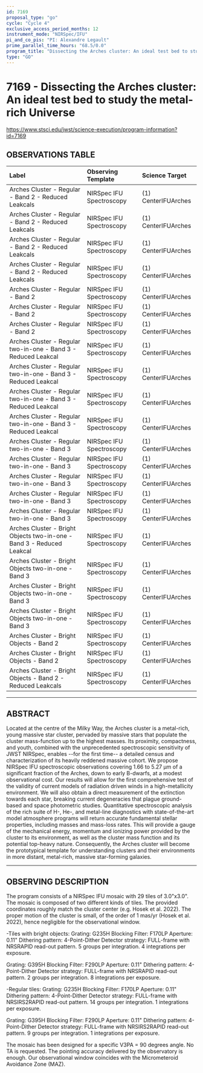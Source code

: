 ```yaml
---
id: 7169
proposal_type: "go"
cycle: "Cycle 4"
exclusive_access_period_months: 12
instrument_mode: "NIRSpec/IFU"
pi_and_co_pis: "PI: Alexandre Legault"
prime_parallel_time_hours: "68.5/0.0"
program_title: "Dissecting the Arches cluster: An ideal test bed to study the metal-rich Universe"
type: "GO"
---
```

# 7169 - Dissecting the Arches cluster: An ideal test bed to study the metal-rich Universe
https://www.stsci.edu/jwst/science-execution/program-information?id=7169
## OBSERVATIONS TABLE
| Label                                                   | Observing Template      | Science Target      |
| :------------------------------------------------------ | :---------------------- | :------------------ |
| Arches Cluster - Regular - Band 2 - Reduced Leakcals    | NIRSpec IFU Spectroscopy | (1) CenterIFUArches |
| Arches Cluster - Regular - Band 2 - Reduced Leakcals    | NIRSpec IFU Spectroscopy | (1) CenterIFUArches |
| Arches Cluster - Regular - Band 2 - Reduced Leakcals    | NIRSpec IFU Spectroscopy | (1) CenterIFUArches |
| Arches Cluster - Regular - Band 2 - Reduced Leakcals    | NIRSpec IFU Spectroscopy | (1) CenterIFUArches |
| Arches Cluster - Regular - Band 2                       | NIRSpec IFU Spectroscopy | (1) CenterIFUArches |
| Arches Cluster - Regular - Band 2                       | NIRSpec IFU Spectroscopy | (1) CenterIFUArches |
| Arches Cluster - Regular - Band 2                       | NIRSpec IFU Spectroscopy | (1) CenterIFUArches |
| Arches Cluster - Regular two-in-one - Band 3 - Reduced Leakcal | NIRSpec IFU Spectroscopy | (1) CenterIFUArches |
| Arches Cluster - Regular two-in-one - Band 3 - Reduced Leakcal | NIRSpec IFU Spectroscopy | (1) CenterIFUArches |
| Arches Cluster - Regular two-in-one - Band 3 - Reduced Leakcal | NIRSpec IFU Spectroscopy | (1) CenterIFUArches |
| Arches Cluster - Regular two-in-one - Band 3 - Reduced Leakcal | NIRSpec IFU Spectroscopy | (1) CenterIFUArches |
| Arches Cluster - Regular two-in-one - Band 3            | NIRSpec IFU Spectroscopy | (1) CenterIFUArches |
| Arches Cluster - Regular two-in-one - Band 3            | NIRSpec IFU Spectroscopy | (1) CenterIFUArches |
| Arches Cluster - Regular two-in-one - Band 3            | NIRSpec IFU Spectroscopy | (1) CenterIFUArches |
| Arches Cluster - Regular two-in-one - Band 3            | NIRSpec IFU Spectroscopy | (1) CenterIFUArches |
| Arches Cluster - Regular two-in-one - Band 3            | NIRSpec IFU Spectroscopy | (1) CenterIFUArches |
| Arches Cluster - Bright Objects two-in-one - Band 3 - Reduced Leakcal | NIRSpec IFU Spectroscopy | (1) CenterIFUArches |
| Arches Cluster - Bright Objects two-in-one - Band 3   | NIRSpec IFU Spectroscopy | (1) CenterIFUArches |
| Arches Cluster - Bright Objects two-in-one - Band 3   | NIRSpec IFU Spectroscopy | (1) CenterIFUArches |
| Arches Cluster - Bright Objects two-in-one - Band 3   | NIRSpec IFU Spectroscopy | (1) CenterIFUArches |
| Arches Cluster - Bright Objects - Band 2                | NIRSpec IFU Spectroscopy | (1) CenterIFUArches |
| Arches Cluster - Bright Objects - Band 2                | NIRSpec IFU Spectroscopy | (1) CenterIFUArches |
| Arches Cluster - Bright Objects - Band 2 - Reduced Leakcals | NIRSpec IFU Spectroscopy | (1) CenterIFUArches |

---

## ABSTRACT

Located at the centre of the Milky Way, the Arches cluster is a metal-rich, young massive star cluster, pervaded by massive stars that populate the cluster mass-function up to the highest masses. Its proximity, compactness, and youth, combined with the unprecedented spectroscopic sensitivity of JWST NIRSpec, enables --for the first time-- a detailed census and characterization of its heavily reddened massive cohort. We propose NIRSpec IFU spectroscopic observations covering 1.66 to 5.27 µm of a significant fraction of the Arches, down to early B-dwarfs, at a modest observational cost. Our results will allow for the first comprehensive test of the validity of current models of radiation driven winds in a high-metallicity environment. We will also obtain a direct measurement of the extinction towards each star, breaking current degeneracies that plague ground-based and space photometric studies. Quantitative spectroscopic analysis of the rich suite of H-, He-, and metal-line diagnostics with state-of-the-art model atmosphere programs will return accurate fundamental stellar properties, including masses and mass-loss rates. This will provide a gauge of the mechanical energy, momentum and ionizing power provided by the cluster to its environment, as well as the cluster mass function and its potential top-heavy nature. Consequently, the Arches cluster will become the prototypical template for understanding clusters and their environments in more distant, metal-rich, massive star-forming galaxies.

---

## OBSERVING DESCRIPTION

The program consists of a NIRSpec IFU mosaic with 29 tiles of 3.0"x3.0". The mosaic is composed of two different kinds of tiles.
The provided coordinates roughly match the cluster center (e.g. Hosek et al. 2022).
The proper motion of the cluster is small, of the order of 1 mas/yr (Hosek et al. 2022), hence negligible for the observational window.

-Tiles with bright objects:
Grating: G235H
Blocking Filter: F170LP
Aperture: 0.11"
Dithering pattern: 4-Point-Dither
Detector strategy: FULL-frame with NRSRAPID read-out pattern. 5 groups per integration. 4 integrations per exposure.

Grating: G395H
Blocking Filter: F290LP
Aperture: 0.11"
Dithering pattern: 4-Point-Dither
Detector strategy: FULL-frame with NRSRAPID read-out pattern. 2 groups per integration. 8 integrations per exposure.

-Regular tiles:
Grating: G235H
Blocking Filter: F170LP
Aperture: 0.11"
Dithering pattern: 4-Point-Dither
Detector strategy: FULL-frame with NRSIRS2RAPID read-out pattern. 14 groups per integration. 1 integrations per exposure.

Grating: G395H
Blocking Filter: F290LP
Aperture: 0.11"
Dithering pattern: 4-Point-Dither
Detector strategy: FULL-frame with NRSIRS2RAPID read-out pattern. 9 groups per integration. 1 integrations per exposure.

The mosaic has been designed for a specific V3PA = 90 degrees angle.
No TA is requested. The pointing accuracy delivered by the observatory is enough.
Our observational window coincides with the Micrometeroid Avoidance Zone (MAZ).